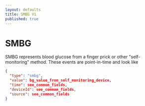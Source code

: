 ```yaml
---
layout: defaults
title: SMBG V1
published: true
---
```

# SMBG

SMBG represents blood glucose from a finger prick or other "self-monitoring" method.  These events are point-in-time and look like


~~~json
{
  "type": "smbg",
  "value": bg_value_from_self_monitoring_device,
  "time": see_common_fields,
  "deviceId": see_common_fields,
  "source": see_common_fields
}
~~~